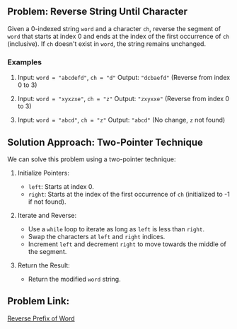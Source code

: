 ## Problem: Reverse String Until Character

Given a 0-indexed string `word` and a character `ch`, reverse the segment of `word` that starts at index 0 and ends at the index of the first occurrence of `ch` (inclusive). If `ch` doesn't exist in `word`, the string remains unchanged.

### Examples

1. Input: `word = "abcdefd"`, `ch = "d"`
   Output: `"dcbaefd"` (Reverse from index 0 to 3)

2. Input: `word = "xyxzxe"`, `ch = "z"`
   Output: `"zxyxxe"` (Reverse from index 0 to 3)

3. Input: `word = "abcd"`, `ch = "z"`
   Output: `"abcd"` (No change, `z` not found)

## Solution Approach: Two-Pointer Technique

We can solve this problem using a two-pointer technique:

1. Initialize Pointers:
   - `left`: Starts at index 0.
   - `right`: Starts at the index of the first occurrence of `ch` (initialized to -1 if not found).

2. Iterate and Reverse:
   - Use a `while` loop to iterate as long as `left` is less than `right`.
   - Swap the characters at `left` and `right` indices.
   - Increment `left` and decrement `right` to move towards the middle of the segment.

3. Return the Result:
   - Return the modified `word` string.

## Problem Link:
[Reverse Prefix of Word](https://leetcode.com/problems/reverse-prefix-of-word/description/)